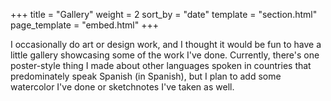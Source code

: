 +++
title = "Gallery"
weight = 2
sort_by = "date"
template = "section.html"
page_template = "embed.html"
+++

I occasionally do art or design work, and I thought it would be fun to have a little gallery showcasing some of the work I've done. Currently, there's one poster-style thing I made about other languages spoken in countries that predominately speak Spanish (in Spanish), but I plan to add some watercolor I've done or sketchnotes I've taken as well.
